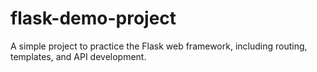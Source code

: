 # flask-demo-project
A simple project to practice the Flask web framework, including routing, templates, and API development.
